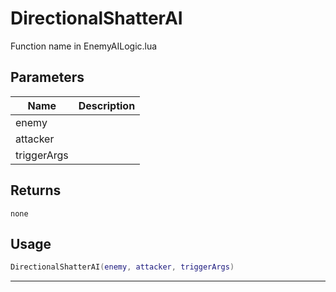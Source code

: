 # DirectionalShatterAI

Function name in EnemyAILogic.lua

## Parameters

| Name        | Description |
| ----------- | ----------- |
| enemy       |             |
| attacker    |             |
| triggerArgs |             |

## Returns

`none`

## Usage

```lua
DirectionalShatterAI(enemy, attacker, triggerArgs)
```

---
